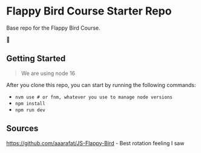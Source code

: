 # Flappy Bird Course Starter Repo

Base repo for the Flappy Bird Course.

🐤

## Getting Started

> We are using node 16

After you clone this repo, you can start by running the following commands:

- `nvm use # or fnm, whatever you use to manage node versions`
- `npm install`
- `npm run dev`

## Sources

https://github.com/aaarafat/JS-Flappy-Bird - Best rotation feeling I saw
